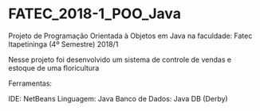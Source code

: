 # FATEC_2018-1_POO_Java
Projeto de Programação Orientada à Objetos em Java na faculdade: Fatec Itapetininga (4º Semestre) 2018/1

Nesse projeto foi desenvolvido um sistema de controle de vendas e estoque de uma floricultura

Ferramentas:

IDE: NetBeans
Linguagem: Java
Banco de Dados: Java DB (Derby)
